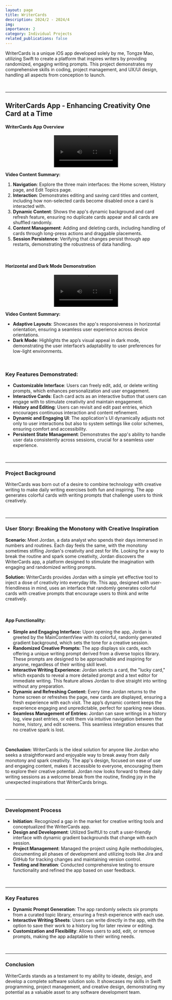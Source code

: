 ```yaml
---
layout: page
title: WriterCards
description: 2024/2 - 2024/4
img:
importance: 2
category: Individual Projects
related_publications: false
---
```


WriterCards is a unique iOS app developed solely by me, Tongze Mao, utilizing Swift to create a platform that inspires writers by providing randomized, engaging writing prompts. This project demonstrates my comprehensive skills in coding, project management, and UX/UI design, handling all aspects from conception to launch.

<br>

---

## WriterCards App - Enhancing Creativity One Card at a Time

#### WriterCards App Overview

<div style="display: flex; justify-content: center; align-items: center; flex-direction: row;">
  <video controls="" width="100%" style="max-height: 600px; max-width: 200px;"> 
    <source src="/assets/img/projects/WriterCards/WriterCardsDemo.mp4" type="video/mp4">
    Your browser does not support the video tag.
  </video>
</div>

**Video Content Summary:**

1. **Navigation**: Explore the three main interfaces: the Home screen, History page, and Edit Topics page.
2. **Interaction**: Demonstrates editing and saving card titles and content, including how non-selected cards become disabled once a card is interacted with.
3. **Dynamic Content**: Shows the app's dynamic background and card refresh feature, ensuring no duplicate cards appear and all cards are shuffled randomly.
4. **Content Management**: Adding and deleting cards, including handling of cards through long-press actions and draggable placements.
5. **Session Persistence**: Verifying that changes persist through app restarts, demonstrating the robustness of data handling.

 <br>

#### Horizontal and Dark Mode Demonstration

<div style="display: flex; justify-content: center; align-items: center; flex-direction: row;">
  <video controls="" width="100%" style="max-height: 600px; max-width: 200px;"> 
    <source src="/assets/img/projects/WriterCards/horizDarkDemo.mp4" type="video/mp4">
    Your browser does not support the video tag.
  </video>
</div>

**Video Content Summary:**

- **Adaptive Layouts**: Showcases the app's responsiveness in horizontal orientation, ensuring a seamless user experience across device orientations.
- **Dark Mode**: Highlights the app’s visual appeal in dark mode, demonstrating the user interface’s adaptability to user preferences for low-light environments.

<br>

### Key Features Demonstrated:

- **Customizable Interface**: Users can freely edit, add, or delete writing prompts, which enhances personalization and user engagement.
- **Interactive Cards**: Each card acts as an interactive button that users can engage with to stimulate creativity and maintain engagement.
- **History and Editing**: Users can revisit and edit past entries, which encourages continuous interaction and content refinement.
- **Dynamic and Engaging UI**: The application's UI dynamically adjusts not only to user interactions but also to system settings like color schemes, ensuring comfort and accessibility.
- **Persistent State Management**: Demonstrates the app's ability to handle user data consistently across sessions, crucial for a seamless user experience.

<br>

---

### Project Background

WriterCards was born out of a desire to combine technology with creative writing to make daily writing exercises both fun and inspiring. The app generates colorful cards with writing prompts that challenge users to think creatively.

<br>

---

### User Story: Breaking the Monotony with Creative Inspiration

**Scenario:** Meet Jordan, a data analyst who spends their days immersed in numbers and routines. Each day feels the same, with the monotony sometimes stifling Jordan's creativity and zest for life. Looking for a way to break the routine and spark some creativity, Jordan discovers the WriterCards app, a platform designed to stimulate the imagination with engaging and randomized writing prompts.

**Solution:** WriterCards provides Jordan with a simple yet effective tool to inject a dose of creativity into everyday life. This app, designed with user-friendliness in mind, uses an interface that randomly generates colorful cards with creative prompts that encourage users to think and write creatively.

<br>

#### App Functionality:

- **Simple and Engaging Interface:** Upon opening the app, Jordan is greeted by the MainContentView with its colorful, randomly generated gradient background, which sets the tone for a creative session.
- **Randomized Creative Prompts:** The app displays six cards, each offering a unique writing prompt derived from a diverse topics library. These prompts are designed to be approachable and inspiring for anyone, regardless of their writing skill level.
- **Interactive Writing Experience:** Jordan selects a card, the "lucky card," which expands to reveal a more detailed prompt and a text editor for immediate writing. This feature allows Jordan to dive straight into writing without any preparation.
- **Dynamic and Refreshing Content:** Every time Jordan returns to the home screen or refreshes the page, new cards are displayed, ensuring a fresh experience with each visit. The app’s dynamic content keeps the experience engaging and unpredictable, perfect for sparking new ideas.
- **Seamless Management of Entries:** Jordan can save writings in a history log, view past entries, or edit them via intuitive navigation between the home, history, and edit screens. This seamless integration ensures that no creative spark is lost.

<br>

**Conclusion:** WriterCards is the ideal solution for anyone like Jordan who seeks a straightforward and enjoyable way to break away from daily monotony and spark creativity. The app's design, focused on ease of use and engaging content, makes it accessible to everyone, encouraging them to explore their creative potential. Jordan now looks forward to these daily writing sessions as a welcome break from the routine, finding joy in the unexpected inspirations that WriterCards brings.

<br>

---

### Development Process

- **Initiation**: Recognized a gap in the market for creative writing tools and conceptualized the WriterCards app.
- **Design and Development**: Utilized SwiftUI to craft a user-friendly interface with dynamic gradient backgrounds that change with each session.
- **Project Management**: Managed the project using Agile methodologies, documenting all phases of development and utilizing tools like Jira and GitHub for tracking changes and maintaining version control.
- **Testing and Iteration**: Conducted comprehensive testing to ensure functionality and refined the app based on user feedback.

<br>

---

### Key Features

- **Dynamic Prompt Generation**: The app randomly selects six prompts from a curated topic library, ensuring a fresh experience with each use.
- **Interactive Writing Sheets**: Users can write directly in the app, with the option to save their work to a history log for later review or editing.
- **Customization and Flexibility**: Allows users to add, edit, or remove prompts, making the app adaptable to their writing needs.

<br>

---

### Conclusion

WriterCards stands as a testament to my ability to ideate, design, and develop a complete software solution solo. It showcases my skills in Swift programming, project management, and creative design, demonstrating my potential as a valuable asset to any software development team.
